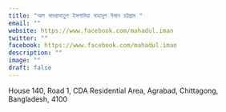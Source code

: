 ```yaml
---
title: "আল মাদরাসাতুল ইসলামিয়া মাহাদুল ঈমান চট্টগ্রাম "
email: ""
website: https://www.facebook.com/mahadul.iman
twitter: ""
facebook: https://www.facebook.com/mahadul.iman
description: ""
image: ""
draft: false
---
```


House 140, Road 1, CDA Residential Area, Agrabad, Chittagong, Bangladesh, 4100
